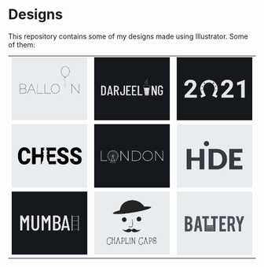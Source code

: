 # Designs
This repository contains some of my designs made using Illustrator.
Some of them:
<table>
    <tr>
      <td><img src="2020-11/png/22.11.2020.png"></td>
      <td><img src="2020-12/png/31.12.2020.png"></td>
      <td><img src="2021-01/png/01.01.2021.png"></td>
    </tr>
    <tr>
      <td><img src="2020-11/png/20.11.2020.png"></td>
      <td><img src="2020-12/png/16.12.2020.png"></td>
      <td><img src="2020-11/png/23.11.2020.png"></td>
    </tr>
    <tr>
      <td><img src="2020-12/png/27.12.2020.png"></td>
      <td><img src="2020-11/png/18.11.2020.png"></td>
      <td><img src="2020-11/png/28.11.2020.png"></td>
    </tr>
</table>
